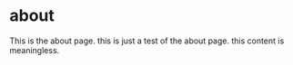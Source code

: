 # about

This is the about page.
this is just a test of the about page. this content
is meaningless.
